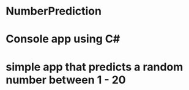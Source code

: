 # NumberPrediction
# Console app using C#
# simple app that predicts a random number between 1 - 20
